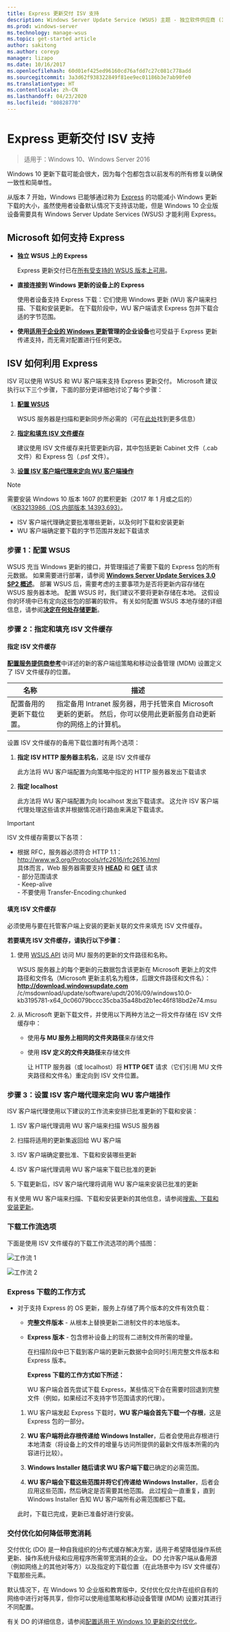 ```yaml
---
title: Express 更新交付 ISV 支持
description: Windows Server Update Service (WSUS) 主题 - 独立软件供应商 (ISV) 如何使用 WSUS 配置 Express 更新交付
ms.prod: windows-server
ms.technology: manage-wsus
ms.topic: get-started article
author: sakitong
ms.author: coreyp
manager: lizapo
ms.date: 10/16/2017
ms.openlocfilehash: 60d01ef425ed96160cd76afdd7c27c081c778add
ms.sourcegitcommit: 3a3d62f938322849f81ee9ec01186b3e7ab90fe0
ms.translationtype: HT
ms.contentlocale: zh-CN
ms.lasthandoff: 04/23/2020
ms.locfileid: "80828770"
---
```

# <a name="express-update-delivery-isv-support"></a>Express 更新交付 ISV 支持

>适用于：Windows 10、Windows Server 2016

Windows 10 更新下载可能会很大，因为每个包都包含以前发布的所有修复以确保一致性和简单性。  

从版本 7 开始，Windows 已能够通过称为 [Express](https://technet.microsoft.com/library/cc708456(v=ws.10).aspx#Anchor_2) 的功能减小 Windows 更新下载的大小，虽然使用者设备默认情况下支持该功能，但是 Windows 10 企业版设备需要具有 Windows Server Update Services (WSUS) 才能利用 Express。

## <a name="how-microsoft-supports-express"></a>Microsoft 如何支持 Express

- **独立 WSUS 上的 Express**

    Express 更新交付已在[所有受支持的 WSUS 版本上可用](https://technet.microsoft.com/library/cc708456(v=ws.10).aspx)。

- **直接连接到 Windows 更新的设备上的 Express** 

    使用者设备支持 Express 下载：它们使用 Windows 更新 (WU) 客户端来扫描、下载和安装更新。 在下载阶段中，WU 客户端请求 Express 包并下载合适的字节范围。

-  **使用[适用于企业的 Windows 更新](https://technet.microsoft.com/itpro/windows/manage/waas-manage-updates-wufb)管理的企业设备**也可受益于 Express 更新传递支持，而无需对配置进行任何更改。

## <a name="how-isvs-can-take-advantage-of-express"></a>ISV 如何利用 Express

ISV 可以使用 WSUS 和 WU 客户端来支持 Express 更新交付。 Microsoft 建议执行以下三个步骤，下面的部分更详细地讨论了每个步骤：

1.  [**配置 WSUS**](#BKMK_1)

    WSUS 服务器是扫描和更新同步所必需的（可在[此处](https://technet.microsoft.com/library/dn800972(v=ws.11).aspx)找到更多信息）

2.  [**指定和填充 ISV 文件缓存**](#BKMK_2)

    建议使用 ISV 文件缓存来托管更新内容，其中包括更新 Cabinet 文件（.cab 文件）和 Express 包（.psf 文件）。

3.  [**设置 ISV 客户端代理来定向 WU 客户端操作**](#BKMK_3)

>[!NOTE]
>需要安装 Windows 10 版本 1607 的累积更新（2017 年 1 月或之后的）（[KB3213986（OS 内部版本 14393.693）](https://support.microsoft.com/help/4009938/january-10-2017-kb3213986-os-build-14393-693)。
    
   - ISV 客户端代理确定要批准哪些更新，以及何时下载和安装更新
   - WU 客户端确定要下载的字节范围并发起下载请求

### <a name="step-1-configure-wsus"></a><a name=BKMK_1></a>步骤 1：配置 WSUS

WSUS 充当 Windows 更新的接口，并管理描述了需要下载的 Express 包的所有元数据。 如果需要进行部署，请参阅 [**Windows Server Update Services 3.0 SP2 概述**](https://technet.microsoft.com/library/dd939931(v=ws.10).aspx)。 部署 WSUS 后，需要考虑的主要事项为是否将更新内容存储在 WSUS 服务器本地。 配置 WSUS 时，我们建议不要将更新存储在本地。 这假设你的环境中已有定向这些包的部署的软件。 有关如何配置 WSUS 本地存储的详细信息，请参阅[**决定在何处存储更新**](https://technet.microsoft.com/library/cc720494(v=ws.10).aspx)。

### <a name="step-2-specify-and-populate-the-isv-file-cache"></a><a name=BKMK_2></a>步骤 2：指定和填充 ISV 文件缓存 

#### <a name="specify-the-isv-file-cache"></a>指定 ISV 文件缓存

[**配置服务提供商参考**](https://msdn.microsoft.com/windows/hardware/commercialize/customize/mdm/configuration-service-provider-reference)中详述的新的客户端组策略和移动设备管理 (MDM) 设置定义了 ISV 文件缓存的位置。

| **名称**                                              | **描述**                                                                                                                                                      |
|-------------------------------------------------------|----------------------------------------------------------------------------------------------------------------------------------------------------------------------|
| 配置备用的更新下载位置。 | 指定备用 Intranet 服务器，用于托管来自 Microsoft 更新的更新。 然后，你可以使用此更新服务自动更新你的网络上的计算机。 |

设置 ISV 文件缓存的备用下载位置时有两个选项：

1. **指定 ISV HTTP 服务器主机名**，这是 ISV 文件缓存
    
    此方法将 WU 客户端配置为向策略中指定的 HTTP 服务器发出下载请求

2. **指定 localhost**
 
    此方法将 WU 客户端配置为向 localhost 发出下载请求。 这允许 ISV 客户端代理处理这些请求并根据情况进行路由来满足下载请求。

> [!IMPORTANT]
> ISV 文件缓存需要以下各项：                                                          
> - 根据 RFC，服务器必须符合 HTTP 1.1：<http://www.w3.org/Protocols/rfc2616/rfc2616.html>                                                                                                                                                                
> 具体而言，Web 服务器需要支持                                                                                                                                                                                                                                       [**HEAD**](http://www.w3.org/Protocols/rfc2616/rfc2616-sec9.html) 和 [**GET**](http://www.w3.org/Protocols/rfc2616/rfc2616-sec9.htm) 请求<br>                                                                                                                                                                                                                                                                                                  - 部分范围请求<br>                                                                                                                                                                                                                                                                                                                                                                                                                                                                                                                                                   - Keep-alive<br>                                                                                                                                                                                                                                                                                                                                                                                                                            - 不要使用 Transfer-Encoding:chunked                                                                                                 

#### <a name="populate-the-isv-file-cache"></a>填充 ISV 文件缓存

必须使用与要在托管客户端上安装的更新关联的文件来填充 ISV 文件缓存。 

**若要填充 ISV 文件缓存，请执行以下步骤：**

1. 使用 [WSUS API](https://msdn.microsoft.com/library/windows/desktop/microsoft.updateservices.administration.updatefile(v=vs.85).aspx) 访问 MU 服务的更新的文件路径和名称。

    WSUS 服务器上的每个更新的元数据包含该更新在 Microsoft 更新上的文件路径和文件名（Microsoft 更新主机名为粗体，后跟文件路径和文件名）： **<http://download.windowsupdate.com>** /c/msdownload/update/software/updt/2016/09/windows10.0-kb3195781-x64_0c06079bccc35cba35a48bd2b1ec46f818bd2e74.msu

2. 从 Microsoft 更新下载文件，并使用以下两种方法之一将文件存储在 ISV 文件缓存中： 

   - 使用**与 MU 服务上相同的文件夹路径**来存储文件

   - 使用 **ISV 定义的文件夹路径**来存储文件

     让 HTTP 服务器（或 localhost）将 **HTTP GET** 请求（它们引用 MU 文件夹路径和文件名）重定向到 ISV 文件位置。

### <a name="step-3-set-up-an-isv-client-agent-to-direct-wu-client-operations"></a><a name=BKMK_3></a>步骤 3：设置 ISV 客户端代理来定向 WU 客户端操作

ISV 客户端代理使用以下建议的工作流来安排已批准更新的下载和安装：

1.  ISV 客户端代理调用 WU 客户端来扫描 WSUS 服务器

2.  扫描将适用的更新集返回给 WU 客户端

3.  ISV 客户端确定要批准、下载和安装哪些更新

4.  ISV 客户端代理调用 WU 客户端来下载已批准的更新

5.  下载更新后，ISV 客户端代理将调用 WU 客户端来安装已批准的更新

有关使用 WU 客户端来扫描、下载和安装更新的其他信息，请参阅[搜索、下载和安装更新](https://msdn.microsoft.com/library/windows/desktop/aa387102(v=vs.85).aspx)。

### <a name="download-workflow-options"></a>下载工作流选项

下面是使用 ISV 文件缓存的下载工作流选项的两个插图：

![工作流 1](../../media/express-update-delivery-isv-support/image1.png)

![工作流 2](../../media/express-update-delivery-isv-support/image2.png)
### <a name="how-express-download-works"></a>Express 下载的工作方式

- 对于支持 Express 的 OS 更新，服务上存储了两个版本的文件有效负载：

  - **完整文件版本** - 从根本上替换更新二进制文件的本地版本。

  - **Express 版本** - 包含修补设备上的现有二进制文件所需的增量。 

    在扫描阶段中已下载到客户端的更新元数据中会同时引用完整文件版本和 Express 版本。 

    **Express 下载的工作方式如下所述：**

    WU 客户端会首先尝试下载 Express，某些情况下会在需要时回退到完整文件（例如，如果经过不支持字节范围请求的代理）。

  1. WU 客户端发起 Express 下载时，**WU 客户端会首先下载一个存根**，这是 Express 包的一部分。

  2. **WU 客户端将此存根传递给 Windows Installer**，后者会使用此存根进行本地清查（将设备上的文件的增量与访问所提供的最新文件版本所需的内容进行比较）。

  3. **Windows Installer 随后请求 WU 客户端下载**已确定的必需范围。

  4. **WU 客户端会下载这些范围并将它们传递给 Windows Installer**，后者会应用这些范围，然后确定是否需要其他范围。 此过程会一直重复，直到 Windows Installer 告知 WU 客户端所有必需范围都已下载。

  此时，下载已完成，更新已准备好进行安装。

### <a name="how-delivery-optimization-reduces-bandwidth-consumption"></a>交付优化如何降低带宽消耗

交付优化 (DO) 是一种自我组织的分布式缓存解决方案，适用于希望降低操作系统更新、操作系统升级和应用程序所需带宽消耗的企业。 DO 允许客户端从备用源（例如网络上的其他对等方）以及指定的下载位置（在此场景中为 ISV 文件缓存）下载那些元素。

默认情况下，在 Windows 10 企业版和教育版中，交付优化仅允许在组织自有的网络中进行对等共享，但你可以使用组策略和移动设备管理 (MDM) 设置对其进行不同配置。

有关 DO 的详细信息，请参阅[配置适用于 Windows 10 更新的交付优化](https://technet.microsoft.com/itpro/windows/manage/waas-delivery-optimization)。
